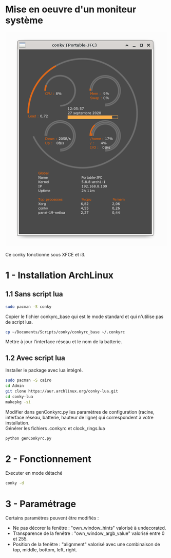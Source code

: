 # Mise en oeuvre d'un moniteur système

![conky](/conky.png)  

Ce conky fonctionne sous XFCE et i3.

# 1 - Installation ArchLinux

## 1.1 Sans script lua
```sh
sudo pacman -S conky
```
Copier le fichier conkyrc_base qui est le mode standard et qui n'utilise pas de script lua.
```sh
cp ~/Documents/Scripts/conky/conkyrc_base ~/.conkyrc
```
Mettre à jour l'interface réseau et le nom de la batterie.

## 1.2 Avec script lua
Installer le package avec lua intégré.
```sh
sudo pacman -S cairo
cd Admin
git clone https://aur.archlinux.org/conky-lua.git 
cd conky-lua
makepkg -si
```
Modifier dans genConkyrc.py les paramètres de configuration (racine, interface réseau, batterie, hauteur de ligne) qui correspondent à votre installation.   
Générer les fichiers .conkyrc et clock_rings.lua
```sh
python genConkyrc.py
```

# 2 - Fonctionnement
Executer en mode détaché
```sh
conky -d
```

# 3 - Paramétrage
Certains paramètres peuvent être modifiés :
* Ne pas décorer la fenêtre : "own_window_hints" valorisé à undecorated.
* Transparence de la fenêtre : "own_window_argb_value" valorisé entre 0 et 255.
* Position de la fenêtre : "alignment" valorisé avec une combinaison de 
top, middle, bottom, left, right.
